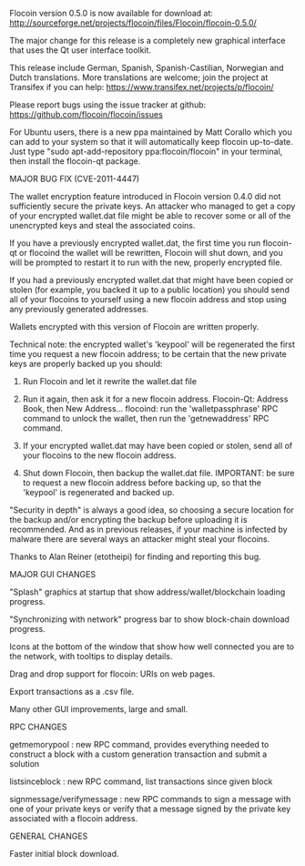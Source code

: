 Flocoin version 0.5.0 is now available for download at:
http://sourceforge.net/projects/flocoin/files/Flocoin/flocoin-0.5.0/

The major change for this release is a completely new graphical interface that uses the Qt user interface toolkit.

This release include German, Spanish, Spanish-Castilian, Norwegian and Dutch translations. More translations are welcome; join the project at Transifex if you can help:
https://www.transifex.net/projects/p/flocoin/

Please report bugs using the issue tracker at github:
https://github.com/flocoin/flocoin/issues

For Ubuntu users, there is a new ppa maintained by Matt Corallo which you can add to your system so that it will automatically keep flocoin up-to-date.  Just type "sudo apt-add-repository ppa:flocoin/flocoin" in your terminal, then install the flocoin-qt package.

MAJOR BUG FIX  (CVE-2011-4447)

The wallet encryption feature introduced in Flocoin version 0.4.0 did not sufficiently secure the private keys. An attacker who
managed to get a copy of your encrypted wallet.dat file might be able to recover some or all of the unencrypted keys and steal the
associated coins.

If you have a previously encrypted wallet.dat, the first time you run flocoin-qt or flocoind the wallet will be rewritten, Flocoin will
shut down, and you will be prompted to restart it to run with the new, properly encrypted file.

If you had a previously encrypted wallet.dat that might have been copied or stolen (for example, you backed it up to a public
location) you should send all of your flocoins to yourself using a new flocoin address and stop using any previously generated addresses.

Wallets encrypted with this version of Flocoin are written properly.

Technical note: the encrypted wallet's 'keypool' will be regenerated the first time you request a new flocoin address; to be certain that the
new private keys are properly backed up you should:

1. Run Flocoin and let it rewrite the wallet.dat file

2. Run it again, then ask it for a new flocoin address.
Flocoin-Qt: Address Book, then New Address...
flocoind: run the 'walletpassphrase' RPC command to unlock the wallet,  then run the 'getnewaddress' RPC command.

3. If your encrypted wallet.dat may have been copied or stolen, send  all of your flocoins to the new flocoin address.

4. Shut down Flocoin, then backup the wallet.dat file.
IMPORTANT: be sure to request a new flocoin address before backing up, so that the 'keypool' is regenerated and backed up.

"Security in depth" is always a good idea, so choosing a secure location for the backup and/or encrypting the backup before uploading it is recommended. And as in previous releases, if your machine is infected by malware there are several ways an attacker might steal your flocoins.

Thanks to Alan Reiner (etotheipi) for finding and reporting this bug.

MAJOR GUI CHANGES

"Splash" graphics at startup that show address/wallet/blockchain loading progress.

"Synchronizing with network" progress bar to show block-chain download progress.

Icons at the bottom of the window that show how well connected you are to the network, with tooltips to display details.

Drag and drop support for flocoin: URIs on web pages.

Export transactions as a .csv file.

Many other GUI improvements, large and small.

RPC CHANGES

getmemorypool : new RPC command, provides everything needed to construct a block with a custom generation transaction and submit a solution

listsinceblock : new RPC command, list transactions since given block

signmessage/verifymessage : new RPC commands to sign a message with one of your private keys or verify that a message signed by the private key associated with a flocoin address.

GENERAL CHANGES

Faster initial block download.
